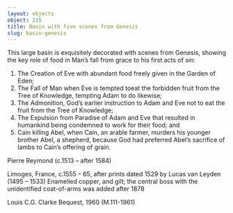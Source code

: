 ```yaml
---
layout: objects
object: 215
title: Basin with five scenes from Genesis
slug: basin-genesis
---
```

This large basin is exquisitely decorated with scenes from Genesis, showing the key role of food in Man’s fall from grace to his first acts of sin:

1. The Creation of Eve with abundant food freely given in the Garden of Eden;
2. The Fall of Man when Eve is tempted toeat the forbidden fruit from the Tree of Knowledge, tempting Adam to do likewise;
3. The Admonition, God’s earlier instruction to Adam and Eve not to eat the fruit from the Tree of Knowledge;
4. The Expulsion from Paradise of Adam and Eve that resulted in  humankind being condemned to work for their food; and
5. Cain killing Abel, when Cain, an arable farmer, murders his younger brother Abel, a shepherd, because God had preferred Abel’s sacrifice of lambs to Cain’s offering of grain.  

Pierre Reymond (c.1513 – after 1584)

Limoges, France, c.1555 – 65, after prints dated 1529 by Lucas van Leyden (1495 – 1533) Enamelled copper, and gilt; the central boss with the unidentified coat-of-arms was added after 1878  

Louis C.G. Clarke Bequest, 1960 (M.111-1961)
